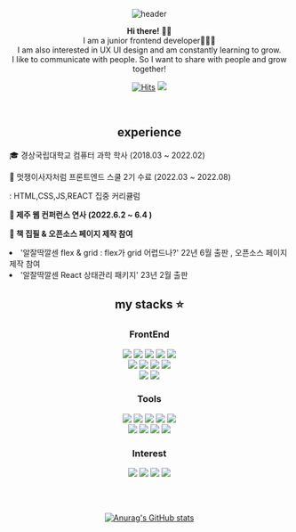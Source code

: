 <div align="center">
  
![header](https://capsule-render.vercel.app/api?type=waving&color=gradient&height=250&section=header&text=HEEJIN&fontSize=80&animation=fadeIn&fontAlign=70&fontAlignY=40)

  __Hi there!__ 👋🏻
  <br>I am a junior frontend developer👩🏻‍💻
  <br>I am also interested in UX UI design and am constantly learning to grow.
  <br>I like to communicate with people. So I want to share with people and grow together!
  
<!-- I'm some interested in design🎨 and I want to develop webpages that are helpful to users.<br> -->

[![Hits](https://hits.seeyoufarm.com/api/count/incr/badge.svg?url=https%3A%2F%2Fgithub.com%2Fheejin-k&count_bg=%23181717&title_bg=%23181717&icon=github.svg&icon_color=%23E7E7E7&title=Hits&edge_flat=false)](https://hits.seeyoufarm.com)
  <a href="https://velog.io/@heejin-k"><img src="https://img.shields.io/badge/Velog-20C997?style=flat-square&logo=Velog&logoColor=white"/></a> 
 <!-- <a href="https://twitter.com/Heejin_dev"><img src="https://img.shields.io/badge/Twitter-1DA1F2?style=flat-square&logo=Twitter&logoColor=white"/></a> 
  <a href="https://instagram.com/de1ightrue"><img src="https://img.shields.io/badge/Instagram-E4405F?style=flat-square&logo=instagram&logoColor=white"/></a> --> 

<br>


  <h2> experience </h2>
 <div align='left'>
  <p>🎓 경상국립대학교 컴퓨터 과학 학사 (2018.03 ~ 2022.02)</p> 
  <p>🦁 멋쟁이사자처럼 프론트엔드 스쿨 2기 수료 (2022.03 ~ 2022.08)</p> 
  <p>    : HTML,CSS,JS,REACT 집중 커리큘럼 </p>
   <p><b> 🍊 제주 웹 컨퍼런스 연사 (2022.6.2 ~ 6.4 ) </b></p>
   <ur>
     <p><b> 📝 책 집필 & 오픈소스 페이지 제작 참여 </b> </p>
     <li>'알잘딱깔센 flex & grid : flex가 grid 어렵드나?' 22년 6월 출판 , 오픈소스 페이지 제작 참여</li>
     <li>'알잘딱깔센 React 상태관리 패키지' 23년 2월 출판 </li>
 </div>
  
  
## my stacks ⭐
   
     
### FrontEnd
  <img src="https://img.shields.io/badge/HTML-E34F26?style=flat-square&logo=HTML5&logoColor=white"/></a> 
  <img src="https://img.shields.io/badge/CSS-1572B6?style=flat-square&logo=CSS3&logoColor=white"/></a>
  <img src="https://img.shields.io/badge/JavaScript-F7DF1E?style=flat-square&logo=JavaScript&logoColor=black"/></a>
  <img src="https://img.shields.io/badge/TypeScript-3178C6?style=flat-square&logo=TypeScript&logoColor=white"/></a>
  <img src="https://img.shields.io/badge/React-61DAFB?style=flat-square&logo=React&logoColor=black"/></a>
  <br>
  <img src="https://img.shields.io/badge/Sass-CC6699?style=flat-square&logo=Sass&logoColor=white"/></a>
  <img src="https://img.shields.io/badge/Tailwind CSS-06B6D4?style=flat-square&logo=Tailwind CSS&logoColor=white"/></a>
  <img src="https://img.shields.io/badge/Bootstrap-7952B3?style=flat-square&logo=Bootstrap&logoColor=white"/></a>
  <img src="https://img.shields.io/badge/jQuery-0769AD?style=flat-square&logo=jQuery&logoColor=white"/></a>
  <br>
  <img src="https://img.shields.io/badge/Svelte-FF3E00?style=flat-square&logo=Svelte&logoColor=white"/></a>
  <img src="https://img.shields.io/badge/Redux-764ABC?style=flat-square&logo=Redux&logoColor=white"/></a>
          
### Tools
   <img src="https://img.shields.io/badge/Git-F05032?style=flat-square&logo=Git&logoColor=white"/></a>
   <img src="https://img.shields.io/badge/GitHub-222222?style=flat-square&logo=GitHub&logoColor=white"/></a>
   <img src="https://img.shields.io/badge/GitLab-E24329?style=flat-square&logo=GitLab&logoColor=white"/></a>
   <img src="https://img.shields.io/badge/Notion-222222?style=flat-square&logo=Notion&logoColor=white"/></a>
   <img src="https://img.shields.io/badge/Figma-F24E1E?style=flat-square&logo=Figma&logoColor=white"/></a>
   <br>
   <img src="https://img.shields.io/badge/Discord-5865F2?style=flat-square&logo=Discord&logoColor=white"/></a>
   <img src="https://img.shields.io/badge/Trello-0052CC?style=flat-square&logo=Trello&logoColor=white"/></a>
   <img src="https://img.shields.io/badge/Mattermost-0058CC?style=flat-square&logo=Mattermost&logoColor=white"/></a>
   <img src="https://img.shields.io/badge/Flow-6449fc?style=flat-square&logo=Flow&logoColor=white"/></a>

  
### Interest
  <img src="https://img.shields.io/badge/Python-3776AB?style=flat-square&logo=Python&logoColor=white"/></a>
  <img src="https://img.shields.io/badge/TypeScript-3178C6?style=flat-square&logo=TypeScript&logoColor=white"/></a>
  <img src="https://img.shields.io/badge/Three.js-000000?style=flat-square&logo=Three.js&logoColor=white"/></a>
   <img src="https://img.shields.io/badge/Svelte-FF3E00?style=flat-square&logo=Svelte&logoColor=white"/></a>
  
<br>
<br>

[![Anurag's GitHub stats](https://github-readme-stats.vercel.app/api?username=heejin-k&count_private=true&layout=compact&theme=radical)](https://github.com/anuraghazra/github-readme-stats)


<!-- ## Most used language

[![Top Langs](https://github-readme-stats.vercel.app/api/top-langs/?username=heejin-k&langs_count=6&count_private=true&layout=compact&theme=radical)](https://github.com/heejin-k/heejin-k) -->
                                                                                                     
                                                                                                     
</div>
